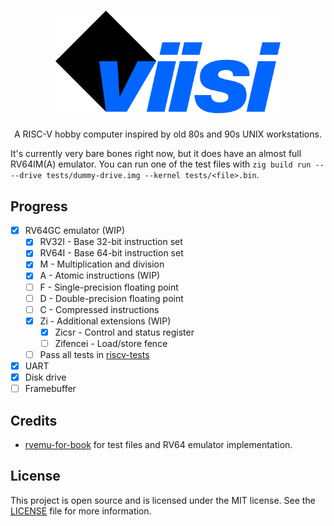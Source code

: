 <h1 align="center">
  <img alt="Viisi" src="./assets/logo.png" width="360px">
</h1>
<p align="center">
  A RISC-V hobby computer inspired by old 80s and 90s UNIX workstations.
</p>

It's currently very bare bones right now, but it does have an almost full RV64IM(A) emulator. You can run one of the test files with `zig build run -- --drive tests/dummy-drive.img --kernel tests/<file>.bin`.

## Progress
- [X] RV64GC emulator (WIP)
  - [X] RV32I - Base 32-bit instruction set
  - [X] RV64I - Base 64-bit instruction set
  - [X] M - Multiplication and division
  - [X] A - Atomic instructions (WIP)
  - [ ] F - Single-precision floating point
  - [ ] D - Double-precision floating point
  - [ ] C - Compressed instructions
  - [X] Zi - Additional extensions (WIP)
    - [X] Zicsr - Control and status register
    - [ ] Zifencei - Load/store fence
  - [ ] Pass all tests in [riscv-tests](https://github.com/riscv/riscv-tests)
- [X] UART
- [X] Disk drive
- [ ] Framebuffer

## Credits
- [rvemu-for-book](https://github.com/d0iasm/rvemu-for-book) for test files and RV64 emulator implementation.

## License
This project is open source and is licensed under the MIT license. See the [LICENSE](LICENSE) file for more information.
